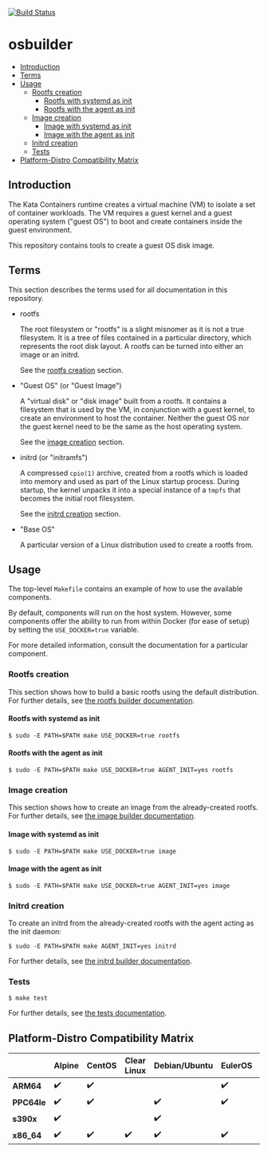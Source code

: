 [![Build Status](https://travis-ci.org/kata-containers/osbuilder.svg?branch=master)](https://travis-ci.org/kata-containers/osbuilder)

# osbuilder

* [Introduction](#introduction)
* [Terms](#terms)
* [Usage](#usage)
    * [Rootfs creation](#rootfs-creation)
        * [Rootfs with systemd as init](#rootfs-with-systemd-as-init)
        * [Rootfs with the agent as init](#rootfs-with-the-agent-as-init)
    * [Image creation](#image-creation)
        * [Image with systemd as init](#image-with-systemd-as-init)
        * [Image with the agent as init](#image-with-the-agent-as-init)
    * [Initrd creation](#initrd-creation)
    * [Tests](#tests)
* [Platform-Distro Compatibility Matrix](#platform-distro-compatibility-matrix)

## Introduction

The Kata Containers runtime creates a virtual machine (VM) to isolate a set of
container workloads. The VM requires a guest kernel and a guest operating system
("guest OS") to boot and create containers inside the guest
environment.

This repository contains tools to create a guest OS disk image.

## Terms

This section describes the terms used for all documentation in this repository.

- rootfs

  The root filesystem or "rootfs" is a slight misnomer as it is not a true filesystem. It is a tree of files contained in a particular directory, which represents the root disk layout. A rootfs can be turned into either an image or an initrd.

  See the [rootfs creation](#rootfs-creation) section.

- "Guest OS" (or "Guest Image")

  A "virtual disk" or "disk image" built from a rootfs. It contains a
  filesystem that is used by the VM, in conjunction with a guest kernel, to
  create an environment to host the container. Neither the guest OS nor the
  guest kernel need to be the same as the host operating system.

  See the [image creation](#image-creation) section.

- initrd (or "initramfs")

  A compressed `cpio(1)` archive, created from a rootfs which is loaded into memory and used as part of the Linux startup process. During startup, the kernel unpacks it into a special instance of a `tmpfs` that becomes the initial root filesystem.

  See the [initrd creation](#initrd-creation) section.

- "Base OS"

  A particular version of a Linux distribution used to create a rootfs from.

## Usage

The top-level `Makefile` contains an example of how to use the available components.

By default, components will run on the host system. However, some components
offer the ability to run from within Docker (for ease of setup) by setting the
`USE_DOCKER=true` variable.

For more detailed information, consult the documentation for a particular component.

### Rootfs creation

This section shows how to build a basic rootfs using the default distribution.
For further details, see
[the rootfs builder documentation](rootfs-builder/README.md).

#### Rootfs with systemd as init

```
$ sudo -E PATH=$PATH make USE_DOCKER=true rootfs
```

#### Rootfs with the agent as init

```
$ sudo -E PATH=$PATH make USE_DOCKER=true AGENT_INIT=yes rootfs
```

### Image creation

This section shows how to create an image from the already-created rootfs. For
further details, see
[the image builder documentation](image-builder/README.md).

#### Image with systemd as init

```
$ sudo -E PATH=$PATH make USE_DOCKER=true image
```

#### Image with the agent as init

```
$ sudo -E PATH=$PATH make USE_DOCKER=true AGENT_INIT=yes image
```

### Initrd creation

To create an initrd from the already-created rootfs with the agent acting as the init daemon:

```
$ sudo -E PATH=$PATH make AGENT_INIT=yes initrd
```

For further details,
see [the initrd builder documentation](initrd-builder/README.md).

### Tests

```
$ make test
```

For further details, see [the tests documentation](tests/README.md).

## Platform-Distro Compatibility Matrix

|           |Alpine            |CentOS            |Clear Linux       |Debian/Ubuntu     |EulerOS           |Fedora            |openSUSE          |
|--         |--                |--                |--                |--                |--                |--                |--                |
|**ARM64**  |:heavy_check_mark:|:heavy_check_mark:|                  |                  |:heavy_check_mark:|:heavy_check_mark:|:heavy_check_mark:|
|**PPC64le**|:heavy_check_mark:|:heavy_check_mark:|                  |:heavy_check_mark:|:heavy_check_mark:|:heavy_check_mark:|:heavy_check_mark:|
|**s390x**  |:heavy_check_mark:|                  |                  |:heavy_check_mark:|                  |:heavy_check_mark:|                  |
|**x86_64** |:heavy_check_mark:|:heavy_check_mark:|:heavy_check_mark:|:heavy_check_mark:|:heavy_check_mark:|:heavy_check_mark:|:heavy_check_mark:|
